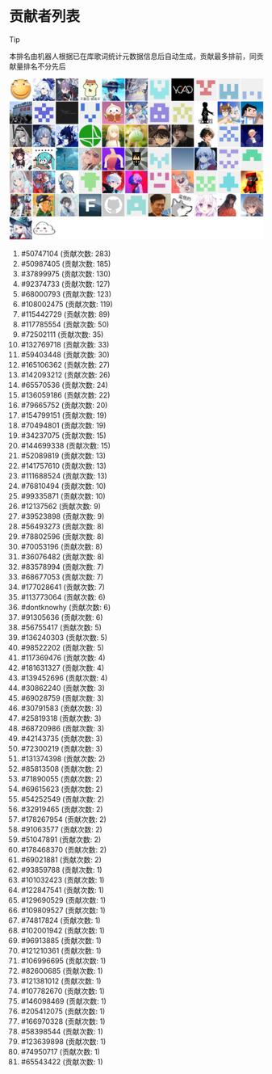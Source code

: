 # 贡献者列表

> [!TIP]
> 本排名由机器人根据已在库歌词统计元数据信息后自动生成，贡献最多排前，同贡献量排名不分先后

![贡献者头像画廊](./CONTRIBUTORS.svg)

1. #50747104 (贡献次数: 283)
2. #50987405 (贡献次数: 185)
3. #37899975 (贡献次数: 130)
4. #92374733 (贡献次数: 127)
5. #68000793 (贡献次数: 123)
6. #108002475 (贡献次数: 119)
7. #115442729 (贡献次数: 89)
8. #117785554 (贡献次数: 50)
9. #72502111 (贡献次数: 35)
10. #132769718 (贡献次数: 33)
11. #59403448 (贡献次数: 30)
12. #165106362 (贡献次数: 27)
13. #142093212 (贡献次数: 26)
14. #65570536 (贡献次数: 24)
15. #136059186 (贡献次数: 22)
16. #79665752 (贡献次数: 20)
17. #154799151 (贡献次数: 19)
18. #70494801 (贡献次数: 19)
19. #34237075 (贡献次数: 15)
20. #144699338 (贡献次数: 15)
21. #52089819 (贡献次数: 13)
22. #141757610 (贡献次数: 13)
23. #111688524 (贡献次数: 13)
24. #76810494 (贡献次数: 10)
25. #99335871 (贡献次数: 10)
26. #12137562 (贡献次数: 9)
27. #39523898 (贡献次数: 9)
28. #56493273 (贡献次数: 8)
29. #78802596 (贡献次数: 8)
30. #70053196 (贡献次数: 8)
31. #36076482 (贡献次数: 8)
32. #83578994 (贡献次数: 7)
33. #68677053 (贡献次数: 7)
34. #177028641 (贡献次数: 7)
35. #113773064 (贡献次数: 6)
36. #dontknowhy (贡献次数: 6)
37. #91305636 (贡献次数: 6)
38. #56755417 (贡献次数: 5)
39. #136240303 (贡献次数: 5)
40. #98522202 (贡献次数: 5)
41. #117369476 (贡献次数: 4)
42. #181631327 (贡献次数: 4)
43. #139452696 (贡献次数: 4)
44. #30862240 (贡献次数: 3)
45. #69028759 (贡献次数: 3)
46. #30791583 (贡献次数: 3)
47. #25819318 (贡献次数: 3)
48. #68720986 (贡献次数: 3)
49. #42143735 (贡献次数: 3)
50. #72300219 (贡献次数: 3)
51. #131374398 (贡献次数: 2)
52. #85813508 (贡献次数: 2)
53. #71890055 (贡献次数: 2)
54. #69615623 (贡献次数: 2)
55. #54252549 (贡献次数: 2)
56. #32919465 (贡献次数: 2)
57. #178267954 (贡献次数: 2)
58. #91063577 (贡献次数: 2)
59. #51047891 (贡献次数: 2)
60. #178468370 (贡献次数: 2)
61. #69021881 (贡献次数: 2)
62. #93859788 (贡献次数: 1)
63. #101032423 (贡献次数: 1)
64. #122847541 (贡献次数: 1)
65. #129690529 (贡献次数: 1)
66. #109809527 (贡献次数: 1)
67. #74817824 (贡献次数: 1)
68. #102001942 (贡献次数: 1)
69. #96913885 (贡献次数: 1)
70. #121210361 (贡献次数: 1)
71. #106996695 (贡献次数: 1)
72. #82600685 (贡献次数: 1)
73. #121381012 (贡献次数: 1)
74. #107782670 (贡献次数: 1)
75. #146098469 (贡献次数: 1)
76. #205412075 (贡献次数: 1)
77. #166970328 (贡献次数: 1)
78. #58398544 (贡献次数: 1)
79. #123639898 (贡献次数: 1)
80. #74950717 (贡献次数: 1)
81. #65543422 (贡献次数: 1)

